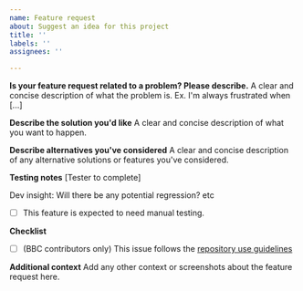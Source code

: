 ```yaml
---
name: Feature request
about: Suggest an idea for this project
title: ''
labels: ''
assignees: ''

---
```


**Is your feature request related to a problem? Please describe.**
A clear and concise description of what the problem is. Ex. I'm always frustrated when [...]

**Describe the solution you'd like**
A clear and concise description of what you want to happen.

**Describe alternatives you've considered**
A clear and concise description of any alternative solutions or features you've considered.

**Testing notes**
[Tester to complete]

Dev insight: Will there be any potential regression? etc

- [ ] This feature is expected to need manual testing.

**Checklist**
- [ ] (BBC contributors only) This issue follows the [repository use guidelines](https://github.com/bbc/simorgh-infrastructure/blob/latest/documentation/repository-guidelines.md)

**Additional context**
Add any other context or screenshots about the feature request here.
